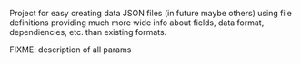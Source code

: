 Project for easy creating data JSON files (in future maybe others)
using file definitions providing much more wide info about fields, data format,
dependiencies, etc. than existing formats.

FIXME: description of all params